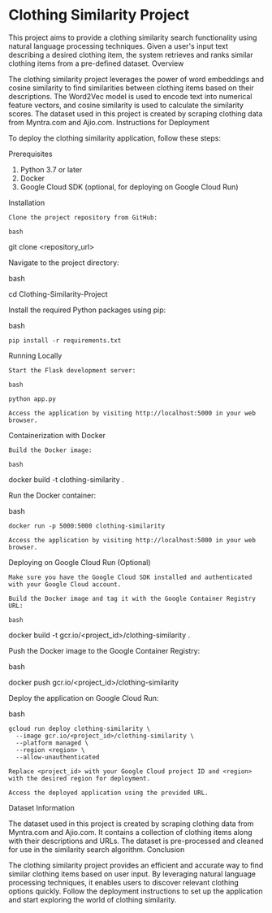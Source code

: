 # Clothing Similarity Project

This project aims to provide a clothing similarity search functionality using natural language processing techniques. Given a user's input text describing a desired clothing item, the system retrieves and ranks similar clothing items from a pre-defined dataset.
Overview

The clothing similarity project leverages the power of word embeddings and cosine similarity to find similarities between clothing items based on their descriptions. The Word2Vec model is used to encode text into numerical feature vectors, and cosine similarity is used to calculate the similarity scores. The dataset used in this project is created by scraping clothing data from Myntra.com and Ajio.com.
Instructions for Deployment

To deploy the clothing similarity application, follow these steps:

Prerequisites

1. Python 3.7 or later
2. Docker
3. Google Cloud SDK (optional, for deploying on Google Cloud Run)

Installation

    Clone the project repository from GitHub:

    bash

git clone <repository_url>

Navigate to the project directory:

bash

cd Clothing-Similarity-Project

Install the required Python packages using pip:

bash

    pip install -r requirements.txt

Running Locally

    Start the Flask development server:

    bash

    python app.py

    Access the application by visiting http://localhost:5000 in your web browser.

Containerization with Docker

    Build the Docker image:

    bash

docker build -t clothing-similarity .

Run the Docker container:

bash

    docker run -p 5000:5000 clothing-similarity

    Access the application by visiting http://localhost:5000 in your web browser.

Deploying on Google Cloud Run (Optional)

    Make sure you have the Google Cloud SDK installed and authenticated with your Google Cloud account.

    Build the Docker image and tag it with the Google Container Registry URL:

    bash

docker build -t gcr.io/<project_id>/clothing-similarity .

Push the Docker image to the Google Container Registry:

bash

docker push gcr.io/<project_id>/clothing-similarity

Deploy the application on Google Cloud Run:

bash

    gcloud run deploy clothing-similarity \
      --image gcr.io/<project_id>/clothing-similarity \
      --platform managed \
      --region <region> \
      --allow-unauthenticated

    Replace <project_id> with your Google Cloud project ID and <region> with the desired region for deployment.

    Access the deployed application using the provided URL.

Dataset Information

The dataset used in this project is created by scraping clothing data from Myntra.com and Ajio.com. It contains a collection of clothing items along with their descriptions and URLs. The dataset is pre-processed and cleaned for use in the similarity search algorithm.
Conclusion

The clothing similarity project provides an efficient and accurate way to find similar clothing items based on user input. By leveraging natural language processing techniques, it enables users to discover relevant clothing options quickly. Follow the deployment instructions to set up the application and start exploring the world of clothing similarity.

